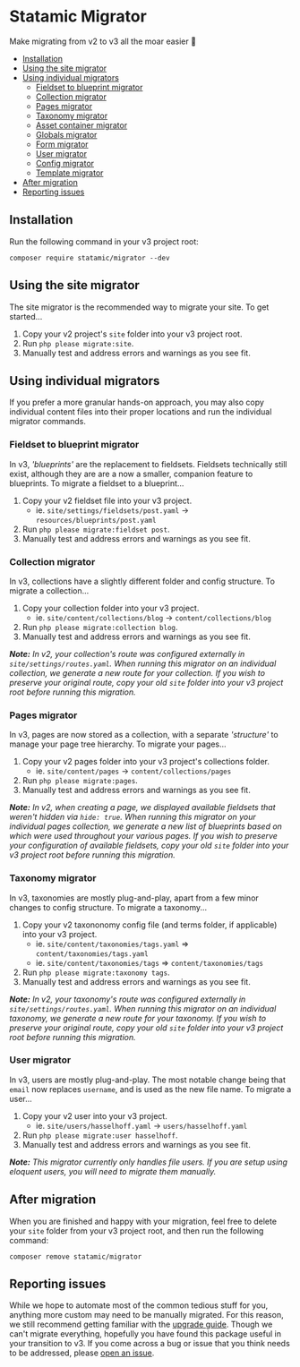 # Statamic Migrator

Make migrating from v2 to v3 all the moar easier 🤘

- [Installation](#installation)
- [Using the site migrator](#using-the-site-migrator)
- [Using individual migrators](#using-individual-migrators)
    - [Fieldset to blueprint migrator](#fieldset-to-blueprint-migrator)
    - [Collection migrator](#collection-migrator)
    - [Pages migrator](#pages-migrator)
    - [Taxonomy migrator](#taxonomy-migrator)
    - [Asset container migrator](#asset-container-migrator)
    - [Globals migrator](#globals-migrator)
    - [Form migrator](#form-migrator)
    - [User migrator](#user-migrator)
    - [Config migrator](#config-migrator)
    - [Template migrator](#template-migrator)
- [After migration](#after-migration)
- [Reporting issues](#reporting-issues)

## Installation

Run the following command in your v3 project root:

```
composer require statamic/migrator --dev
```

## Using the site migrator

The site migrator is the recommended way to migrate your site.  To get started...

1. Copy your v2 project's `site` folder into your v3 project root.
2. Run `php please migrate:site`.
3. Manually test and address errors and warnings as you see fit.

## Using individual migrators

If you prefer a more granular hands-on approach, you may also copy individual content files into their proper locations and run the individual migrator commands.

### Fieldset to blueprint migrator

In v3, _'blueprints'_ are the replacement to fieldsets.  Fieldsets technically still exist, although they are are a now a smaller, companion feature to blueprints.  To migrate a fieldset to a blueprint...

1. Copy your v2 fieldset file into your v3 project.
    - ie. `site/settings/fieldsets/post.yaml` -> `resources/blueprints/post.yaml`
2. Run `php please migrate:fieldset post`.
3. Manually test and address errors and warnings as you see fit.

### Collection migrator

In v3, collections have a slightly different folder and config structure.  To migrate a collection...

1. Copy your collection folder into your v3 project.
    - ie. `site/content/collections/blog` -> `content/collections/blog`
2. Run `php please migrate:collection blog`.
3. Manually test and address errors and warnings as you see fit.

_**Note:** In v2, your collection's route was configured externally in `site/settings/routes.yaml`.  When running this migrator on an individual collection, we generate a new route for your collection.  If you wish to preserve your original route, copy your old `site` folder into your v3 project root before running this migration._

### Pages migrator

In v3, pages are now stored as a collection, with a separate _'structure'_ to manage your page tree hierarchy.  To migrate your pages...

1. Copy your v2 pages folder into your v3 project's collections folder.
    - ie. `site/content/pages` -> `content/collections/pages`
2. Run `php please migrate:pages`.
3. Manually test and address errors and warnings as you see fit.

_**Note:** In v2, when creating a page, we displayed available fieldsets that weren't hidden via `hide: true`.  When running this migrator on your individual pages collection, we generate a new list of blueprints based on which were used throughout your various pages.  If you wish to preserve your configuration of available fieldsets, copy your old `site` folder into your v3 project root before running this migration._

### Taxonomy migrator

In v3, taxonomies are mostly plug-and-play, apart from a few minor changes to config structure.  To migrate a taxonomy...

1. Copy your v2 taxononomy config file (and terms folder, if applicable) into your v3 project.
    - ie. `site/content/taxonomies/tags.yaml` => `content/taxonomies/tags.yaml`
    - ie. `site/content/taxonomies/tags` => `content/taxonomies/tags`
2. Run `php please migrate:taxonomy tags`.
3. Manually test and address errors and warnings as you see fit.

_**Note:** In v2, your taxonomy's route was configured externally in `site/settings/routes.yaml`.  When running this migrator on an individual taxonomy, we generate a new route for your taxonomy.  If you wish to preserve your original route, copy your old `site` folder into your v3 project root before running this migration._

### User migrator

In v3, users are mostly plug-and-play.  The most notable change being that `email` now replaces `username`, and is used as the new file name.  To migrate a user...

1. Copy your v2 user into your v3 project.
    - ie. `site/users/hasselhoff.yaml` -> `users/hasselhoff.yaml`
2. Run `php please migrate:user hasselhoff`.
3. Manually test and address errors and warnings as you see fit.

_**Note:** This migrator currently only handles file users.  If you are setup using eloquent users, you will need to migrate them manually._

## After migration

When you are finished and happy with your migration, feel free to delete your `site` folder from your v3 project root, and then run the following command:

```
composer remove statamic/migrator
```

## Reporting issues

While we hope to automate most of the common tedious stuff for you, anything more custom may need to be manually migrated.  For this reason, we still recommend getting familiar with the [upgrade guide](https://statamic.dev/upgrade-guide).  Though we can't migrate everything, hopefully you have found this package useful in your transition to v3.  If you come across a bug or issue that you think needs to be addressed, please [open an issue](https://github.com/statamic/migrator/issues/new).
